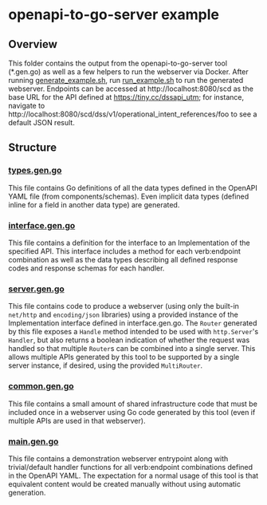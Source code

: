 # openapi-to-go-server example

## Overview

This folder contains the output from the openapi-to-go-server tool (*.gen.go) as well as a few helpers to run the webserver via Docker.  After running [generate_example.sh](../generate_example.sh), run [run_example.sh](run_example.sh) to run the generated webserver.  Endpoints can be accessed at http://localhost:8080/scd as the base URL for the API defined at https://tiny.cc/dssapi_utm; for instance, navigate to http://localhost:8080/scd/dss/v1/operational_intent_references/foo to see a default JSON result.

## Structure

### [types.gen.go](types.gen.go)

This file contains Go definitions of all the data types defined in the OpenAPI YAML file (from components/schemas).  Even implicit data types (defined inline for a field in another data type) are generated.

### [interface.gen.go](interface.gen.go)

This file contains a definition for the interface to an Implementation of the specified API.  This interface includes a method for each verb:endpoint combination as well as the data types describing all defined response codes and response schemas for each handler.

### [server.gen.go](server.gen.go)

This file contains code to produce a webserver (using only the built-in `net/http` and `encoding/json` libraries) using a provided instance of the Implementation interface defined in interface.gen.go.  The `Router` generated by this file exposes a `Handle` method intended to be used with `http.Server`'s `Handler`, but also returns a boolean indication of whether the request was handled so that multiple `Router`s can be combined into a single server.  This allows multiple APIs generated by this tool to be supported by a single server instance, if desired, using the provided `MultiRouter`.

### [common.gen.go](common.gen.go)

This file contains a small amount of shared infrastructure code that must be included once in a webserver using Go code generated by this tool (even if multiple APIs are used in that webserver).

### [main.gen.go](main.gen.go)

This file contains a demonstration webserver entrypoint along with trivial/default handler functions for all verb:endpoint combinations defined in the OpenAPI YAML.  The expectation for a normal usage of this tool is that equivalent content would be created manually without using automatic generation.
